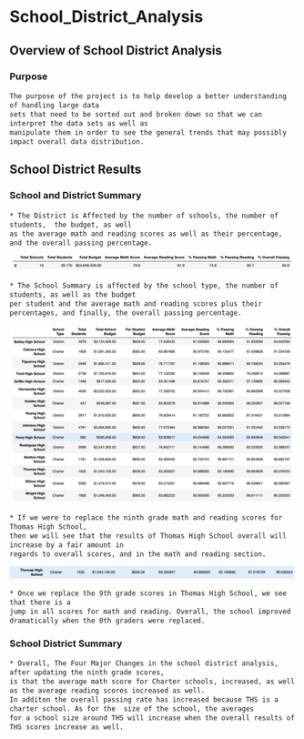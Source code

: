 # School_District_Analysis

## Overview of School District Analysis
### Purpose
    The purpose of the project is to help develop a better understanding of handling large data 
    sets that need to be sorted out and broken down so that we can interpret the data sets as well as
    manipulate them in order to see the general trends that may possibly impact overall data distribution.

## School District Results

### School and District Summary 
    * The District is Affected by the number of schools, the number of students,  the budget, as well 
    as the average math and reading scores as well as their percentage, and the overall passing percentage.
    
   ![District Summary](https://github.com/tlin41390/School_District_Analysis/blob/main/Resources/district%20analysis.png)

    * The School Summary is affected by the school type, the number of students, as well as the budget 
    per student and the average math and reading scores plus their percentages, and finally, the overall passing percentage.
   
   ![School Summary](https://github.com/tlin41390/School_District_Analysis/blob/main/Resources/school%20summary.png)

    * If we were to replace the ninth grade math and reading scores for Thomas High School, 
    then we will see that the results of Thomas High School overall will increase by a fair amount in 
    regards to overall scores, and in the math and reading section.
   
   ![After Replacement](https://github.com/tlin41390/School_District_Analysis/blob/main/Resources/THS%20after%20replacement.png)
   
    * Once we replace the 9th grade scores in Thomas High School, we see that there is a 
    jump in all scores for math and reading. Overall, the school improved 
    dramatically when the 0th graders were replaced.
    
    
### School District Summary
    * Overall, The Four Major Changes in the school district analysis, after updating the ninth grade scores, 
    is that the average math score for Charter schools, increased, as well as the average reading scores increased as well. 
    In additon the overall passing rate has increased because THS is a charter school. As for the  size of the school, the averages 
    for a school size around THS will increase when the overall results of THS scores increase as well.
    
